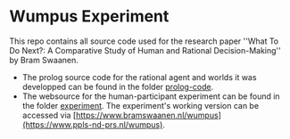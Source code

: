 # Wumpus Experiment

This repo contains all source code used for the research paper ''What To Do Next?: A Comparative Study of Human and Rational Decision-Making'' by Bram Swaanen. 

- The prolog source code for the rational agent and worlds it was developped can be found in the folder [prolog-code](prolog-code).
- The websource for the human-participant experiment can be found in the folder [experiment](experiment). The experiment's working version can be accessed via [https://www.bramswaanen.nl/wumpus](https://www.ppls-nd-prs.nl/wumpus).

